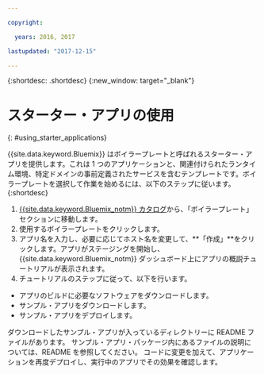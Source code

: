 ```yaml
---

copyright:

  years: 2016, 2017

lastupdated: "2017-12-15"

---
```


{:shortdesc: .shortdesc}
{:new_window: target="_blank"}


# スターター・アプリの使用
{: #using_starter_applications}

{{site.data.keyword.Bluemix}} はボイラープレートと呼ばれるスターター・アプリを提供します。これは 1 つのアプリケーションと、関連付けられたランタイム環境、特定ドメインの事前定義されたサービスを含むテンプレートです。ボイラープレートを選択して作業を始めるには、以下のステップに従います。
{:shortdesc}

1. [{{site.data.keyword.Bluemix_notm}} カタログ](https://console.{DomainName}/catalog/)から、「ボイラープレート」セクションに移動します。
2. 使用するボイラープレートをクリックします。
3. アプリ名を入力し、必要に応じてホスト名を変更して、**「作成」**をクリックします。アプリがステージングを開始し、{{site.data.keyword.Bluemix_notm}} ダッシュボード上にアプリの概説チュートリアルが表示されます。
4. チュートリアルのステップに従って、以下を行います。  
  * アプリのビルドに必要なソフトウェアをダウンロードします。
  * サンプル・アプリをダウンロードします。
  * サンプル・アプリをデプロイします。

ダウンロードしたサンプル・アプリが入っているディレクトリーに README ファイルがあります。 サンプル・アプリ・パッケージ内にあるファイルの説明については、README を参照してください。 コードに変更を加えて、アプリケーションを再度デプロイし、実行中のアプリでその効果を確認します。

